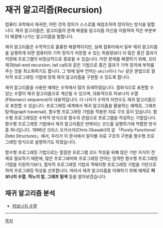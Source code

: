 # 재귀 알고리즘(Recursion)

컴퓨터 과학에서 재귀란, 어떤 것의 정의가 스스로를 재참조하여 정의하는 방식을 말합니다. 재귀 알고리즘은, 알고리즘의 문제 해결을 알고리즘 자신을 이용하여 작은 부분부터 해결해 나가는 알고리즘을 말합니다.

재귀 알고리즘은 수학적으로 훌륭한 해결책이지만, 실제 컴퓨터에서 일부 재귀 알고리즘을 실행하게 되면 컴퓨터의 기억 장치가 저장할 수 있는 허용량보다 더 많은 중간 결과가 저장돼 프로그램이 비정상적으로 종료될 수 있습니다. 이런 문제를 해결하기 위해, 꼬리 재귀(tail-end recursion, tail call)과 같은 기법으로 중간 결과가 기억 장치에 부하를 주는 것을 최소화하기도 합니다. 그 밖에 일부 언어는 `while`이나 `for` 같은 문법으로 절차적 프로그래밍 기법에 맞춰 재귀 알고리즘을 구현할 수 있도록 합니다. 

재귀 알고리즘을 사용한 예제는 수학에서 많이 유래하였습니다. 점화식으로 표현할 수 있는 수열이 재귀 알고리즘으로 계산될 수 있으며, 대표적으로 피보나치 수열(Fibonacci sequence)이 대표적입니다. 더 나아가 수학의 자연수도 재귀 알고리즘으로 표현할 수 있습니다. 프로그래밍 세계에서 재귀 알고리즘을 활용하는 예제로, 그래프 탐색(graph traversal), 함수형 프로그래밍 기법을 적용한 자료 구조 등이 있습니다. 함수형 프로그래밍은 수학적 방식으로 함수의 관점으로 프로그램을 작성하는 기법입니다. 함수형 프로그래밍 기법에서 재귀 알고리즘은 반복되는 코드를 실행하기에 적합한 방식 중 하나입니다. 1996년 크리스 오카사키(Chris Okasaki)의 글 「_Purely Functional Data Structures_」에서, 우리가 이 문서에서 알아볼 자료 구조의 구현을 함수형 프로그래밍 방식으로 설명하기도 하였습니다. 

함수형 프로그래밍 기법으로는 깔끔한 프로그램 코드 작성을 위해 많은 기반 지식이 전제로 필요하기 때문에, 많은 프로그래머와 프로그래밍 언어는 엄격한 함수형 프로그래밍 기법을 지원하기보다, 절차적 프로그래밍 기법과 객체지향 프로그래밍 기법을 기반으로 하여 프로그래밍 작성을 선호합니다. 따라서 재귀 알고리즘을 이해하기 위해 예제로 **피보나치 수열**, **하노이 탑**, **그래프 탐색** 등을 알아보겠습니다.

## 재귀 알고리즘 분석

- [피보나치 수열](./재귀-알고리즘-피보나치-수열.md)

----

[목차](./readme.md)
